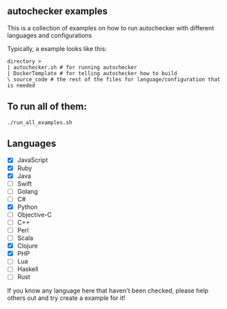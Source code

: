 ## autochecker examples

This is a collection of examples on how to run autochecker with different languages and configurations

Typically, a example looks like this:

```
directory >
| autochecker.sh # for running autochecker 
| DockerTemplate # for telling autochecker how to build
\ source_code # the rest of the files for language/configuration that is needed
```

## To run all of them:

`./run_all_examples.sh`

## Languages

* [x] JavaScript
* [x] Ruby
* [x] Java
* [ ] Swift
* [ ] Golang
* [ ] C#
* [x] Python
* [ ] Objective-C
* [ ] C++
* [ ] Perl
* [ ] Scala
* [x] Clojure
* [x] PHP
* [ ] Lua
* [ ] Haskell
* [ ] Rust

If you know any language here that haven't been checked, please help others out and try create a example for it!
